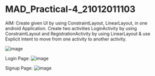 # MAD_Practical-4_21012011103

AIM: Create given UI by using ConstraintLayout, LinearLayout, in one android Application.
Create two activities LoginActivity by using ConstraintLayout and RegistrationActivity by using LinearLayout & use Explicit Intent to move from one activity to another activity.

![image](https://github.com/Rohan3429/MAD_Practical-4_21012011103/assets/98172369/eba7cc81-c0f3-497f-bb84-f646f0e29507)

Login Page:
![image](https://github.com/Rohan3429/MAD_Practical-4_21012011103/assets/98172369/ebe6d8ec-3b94-43f3-8c0a-1c7aded3c863)

Signup Page:
![image](https://github.com/Rohan3429/MAD_Practical-4_21012011103/assets/98172369/7cf46dad-ba5b-4e12-8f0d-ffbe9c31b4c4)

